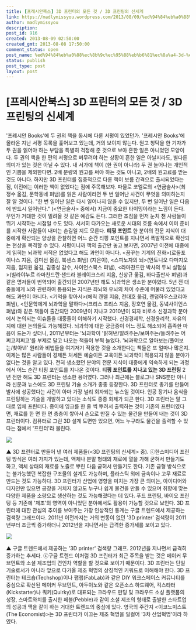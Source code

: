 ```yaml
---
title: [프레시안북스] 3D 프린터의 모든 것 / 3D 프린팅의 신세계
link: https://madlymissyou.wordpress.com/2013/08/09/%ed%94%84%eb%a0%88%ec%8b%9c%ec%95%88%eb%b6%81%ec%8a%a4-3d-%ed%94%84%eb%a6%b0%ed%84%b0%ec%9d%98-%eb%aa%a8%eb%93%a0-%ea%b2%83-3d-%ed%94%84%eb%a6%b0%ed%8c%85%ec%9d%98-%ec%8b%a0%ec%84%b8%ea%b3%84/
author: madlymissyou
description: 
post_id: 916
created: 2013-08-09 02:50:00
created_gmt: 2013-08-08 17:50:00
comment_status: open
post_name: %ed%94%84%eb%a0%88%ec%8b%9c%ec%95%88%eb%b6%81%ec%8a%a4-3d-%ed%94%84%eb%a6%b0%ed%84%b0%ec%9d%98-%eb%aa%a8%eb%93%a0-%ea%b2%83-3d-%ed%94%84%eb%a6%b0%ed%8c%85%ec%9d%98-%ec%8b%a0%ec%84%b8%ea%b3%84
status: publish
post_type: post
layout: post
---
```


# [프레시안북스] 3D 프린터의 모든 것 / 3D 프린팅의 신세계

### 

'프레시안 Books'에 두 권의 책을 동시에 다룬 서평이 있었던가. '프레시안 Books'에 올라온 지난 서평 목록을 훑어보고 있는데, 거의 보이지 않는다. 원고 청탁을 한 기자가 두 권을 읽어야 하는 부담을 특별히 걱정해 준 것으로 보아 흔한 일은 아니었던 모양이다. 두 권의 책을 한 편의 서평으로 버무려야 하는 상황이 흔한 일은 아닐지라도, 별다른 의미가 있는 것은 아닐 수 있다. 내 서가에 책이 (한 권이 아니라) 두 권 늘어나는 개인적인 기쁨을 제외한다면. 2배 분량의 원고를 써야 하는 것도 아니고, 2배의 원고료를 받는 것도 아니다. 하지만 3D 프린터를 집중적으로 다룬 책이 보름 간격으로 출시되었다는 점, 이전에는 이러한 책이 없었다는 점에 주목해보자. 파울로 코엘료의 <연금술사>(최정수 옮김, 문학동네 펴냄)를 읽은 사람이라면 두 번 일어난 사건이 무엇을 의미하는지 잘 알 것이다. "한 번 일어난 일은 다시 일어나지 않을 수 있지만, 두 번 일어난 일은 다음에 반드시 일어난다." (<연금술사> 중에서) 지금이 중요한 타이밍이라는 느낌이 든다. 무언가 거대한 것이 밀려올 것 같은 예감도 든다. 그러한 조짐을 먼저 눈치 챈 사람들이 뛰기 시작하는 시점일 수도 있다. 서서히 다가오는 새로운 시대의 흐름 속에서 이미 준비를 시작한 사람들이 내미는 손길일 지도 모른다. **티핑 포인트** 한 분야의 전문 지식이 대중에게 확산되는 양상을 관찰하면 어느 순간 티핑 포인트를 지나면서 폭발적으로 확산되는 현상을 목격할 수 있다. 서평이니까 책의 출간만 놓고 보자면, 2007년 이전에 대중에게 읽히는 뇌과학 서적은 없었다고 해도 과언이 아니다. <꿈꾸는 기계의 진화>(로돌포 이나스 지음, 김미선 옮김, 북센스 펴냄) (지은이), <스피노자의 뇌>(안토니오 다마지오 지음, 임지원 옮김, 김종성 감수, 사이언스북스 펴냄), <라마찬드란 박사의 두뇌 실험실>(빌라야누르 라마찬드란·샌드라 블레이크스리 지음, 신상규 옮김, 바다출판사 펴냄)과 같은 명저들이 번역되어 출간되던 2007년만 해도 뇌과학은 생소한 분야였다. 5년 전 대중들에게 뇌와 관련하여 통용되는 지식은 좌뇌와 우뇌의 차이 수준에 머물러 있었다고 해도 과언이 아니다. <기억을 찾아서>(에릭 캔델 지음, 전대호 옮김, 랜덤하우스코리아 펴냄), <인문학에게 뇌과학을 말하다>(크리스 프리스 지음, 장호연 옮김, 동녘사이언스 펴냄)와 같은 책들이 출간되던 2009년이 지나고 2010년이 되자 비로소 신경과학 분야에서 논의되는 이슈들을 대중들이 이해하기 시작했다. 신경경제학, 신경윤리학, 자유의지에 대한 논의들도 가능해졌다. 뇌과학에 대한 궁금증이 어느 정도 해소되어 흡족한 마음이 드는가 싶더니, 2011년부터는 '뇌과학이 '밝혀낸/알려주는/보여주는/들려주는 어쩌고저쩌고'를 부제로 달고 나오는 책들이 부쩍 늘었다. '뇌과학으로 알아보는/풀어보는/찾아낸' 원리와 비법들을 여기저기 적용한 것을 소개한다는 책들은 또 얼마나 많은지. 이제는 많은 사람들이 경제든 처세든 예술이든 교육이든 뇌과학이 적용되지 않을 분야가 없다는 것을 알고 있다. 전혀 생소했던 분야의 전문 지식이 대중에게 익숙하게 되는 과정에서 어느 순간 티핑 포인트를 지나온 것이다. **티핑 포인트를 지나고 있는 3D 프린팅** 2년 전만 해도 3D 프린터는 생소한 용어였다. 그러나 최근에는 블로그나 SNS뿐만 아니라 신문과 뉴스에도 3D 프린팅 기술 소개가 종종 등장한다. 3D 프린터로 총기를 만들어 발사에 성공했다는 사건이 아마 가장 널리 회자되는 뉴스일 것이다. 인공 장기나 음식을 프린팅하는 기술을 개발하고 있다는 소식도 종종 화제가 되곤 한다. 3D 프린터는 말 그대로 입체 프린터다. 종이에 잉크를 한 줄 씩 뿌려서 출력하는 것이 기존의 프린터였다면, 재료를 한 면 한 면 층층이 쌓아서 손으로 만질 수 있는 물건을 만들어 내는 것이 3D 프린터이다. 컴퓨터로 그린 3D 설계 도면만 있으면, 어느 누구라도 물건을 출력할 수 있다는 점에서 '프린터'라 불린다. 

![](http://pressian.wcms.newscloud.or.kr/data/photos/IMAGE_ROOT/images/2013/08/09/50130809121115\(2\).JPG)

▲ 3D 프린터로 만들어 낸 여러 제품들(<3D 프린팅의 신세계> 중). ⓒ한스미디어
프린팅 방식은 여러 가지가 있는데, 액체나 분말 형태의 재료에 열을 가해 굳혀서 만들기도 하고, 액체 상태의 재료를 노즐로 뿌린 다음 굳혀서 만들기도 한다. 기존 금형 방식으로는 불가능했던 복잡한 구조물의 설계도 가능하며, 플라스틱 외에 금속이나 고무 재료로 만드는 것도 가능하다. 3D 프린터가 산업에 영향을 미치는 가장 큰 의미는, 아이디어와 디자인만 있으면 공장을 거치지 않고도 누구나 쉽게 물건을 만들 수 있으며 취향에 맞는 다양한 제품을 소량으로 생산하는 것도 가능해졌다는 데 있다. 푸드 프린팅, 바이오 프린팅 등 기존에 '제조'의 영역이 아니었던 분야에서도 활용이 가능할 것으로 보인다. 3D 프린터에 대한 관심의 추이를 보여주는 가장 인상적인 통계는 구글 트렌드에서 제공하는 검색량 그래프이다. 2011년 이전까지는 거의 변동이 없던 '3D printer' 검색량이 2011년부터 조금씩 증가하더니 2012년을 지나면서는 급격한 증가세를 보이고 있다. 

![](http://pressian.wcms.newscloud.or.kr/data/photos/IMAGE_ROOT/images/2013/08/09/50130809121115.JPG)

▲ 구글 트렌드에서 제공하는 '3D printer' 검색량 그래프. 2012년을 지나면서 급격히 증가하는 추세다. ⓒ구글 트렌드
이처럼 3D 프린터가 최근 주목을 받는 것은 메이커 무브먼트와 소셜 제조업의 견인차 역할을 할 것으로 보이기 때문이다. 3D 프린터는 단일 기술로서가 아니라 앞으로 다가올 제조 혁명의 상징적인 키워드로 이해해야 한다. 3D 프린터는 테크숍(Techshop)이나 팹랩(FabLab)과 같은 DIY 워크스페이스 커뮤니티를 중심으로 확산된 메이커 무브먼트, 아두이노와 같은 오픈소스 하드웨어, 킥스타터(Kickstarter)나 쿼키(Quirky)로 대표되는 크라우드 펀딩 및 크라우드 소싱 플랫폼의 성장, 스마트와치를 출시한 페블(Pebble)과 같이 소셜 제조의 형태로 출발한 스타트업의 성공과 맥을 같이 하는 거대한 트렌드의 중심에 있다. 영국의 주간지 <이코노미스트(The Economist)>는 3D 프린터가 이끄는 제조 혁명을 일컬어 '3차 산업혁명'이라 하였다.
